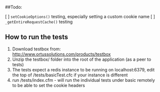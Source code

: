 
##Todo:

[ ] `setCookieOptions()` testing, especially setting a custom cookie name
[ ] `_getEntireRequestCache()` testing

## How to run the tests

1. Download testbox from: http://www.ortussolutions.com/products/testbox
2. Unzip the testbox/ folder into the root of the application (as a peer to tests)
3. The tests expect a redis instance to be running on localhost:6379, edit the top of /tests/basicTest.cfc if your instance is different
3. run /tests/index.cfm - will run the individual tests under basic remotely to be able to set the cookie headers


